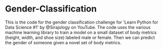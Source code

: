 # Gender-Classification

This is the code for the gender classification challenge for 'Learn Python for Data Science #1' by @Sirajology on YouTube. The code uses the various machine learning library to train a model on a small dataset of body metrics (height, width, and shoe size) labeled male or female. Then we can predict the gender of someone given a novel set of body metrics.
